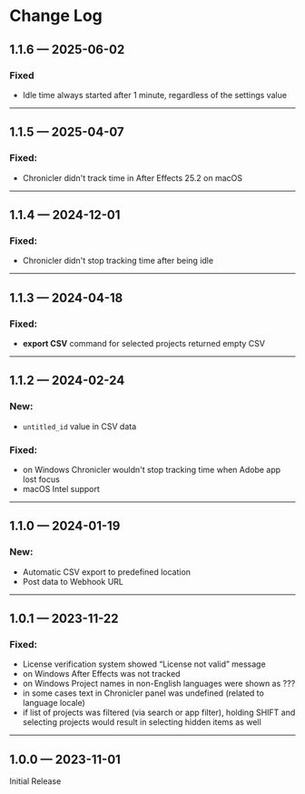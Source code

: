 # Change Log

## 1.1.6 — 2025-06-02

### Fixed

* Idle time always started after 1 minute, regardless of the settings value

***

## 1.1.5 — 2025-04-07

### Fixed:

* Chronicler didn't track time in After Effects 25.2 on macOS

***

## 1.1.4 — 2024-12-01

### Fixed:

* Chronicler didn't stop tracking time after being idle

***

## 1.1.3 — 2024-04-18

### Fixed:

* **export CSV** command for selected projects returned empty CSV

***

## 1.1.2 — 2024-02-24

### New:

* `untitled_id` value in CSV data

### Fixed:

* on Windows Chronicler wouldn't stop tracking time when Adobe app lost focus
* macOS Intel support

***

## 1.1.0 — 2024-01-19

### New:

* Automatic CSV export to predefined location
* Post data to Webhook URL

***

## 1.0.1 — 2023-11-22

### Fixed:

* License verification system showed “License not valid” message
* on Windows After Effects was not tracked
* on Windows Project names in non-English languages were shown as ???
* in some cases text in Chronicler panel was undefined (related to language locale)
* if list of projects was filtered (via search or app filter), holding SHIFT and selecting projects would result in selecting hidden items as well

***

## 1.0.0 — 2023-11-01

Initial Release
